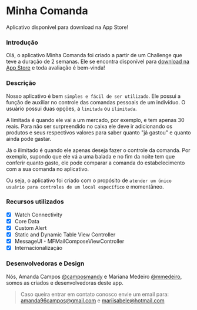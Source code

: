 
# Minha Comanda
   Aplicativo disponível para download  na App Store!
      

### Introdução
Olá, o aplicativo Minha Comanda foi criado a partir de um Challenge que teve a duração de 2 semanas. Ele se encontra disponível para [download na App Store](https://itunes.apple.com/us/app/24-s-wt-h-plyqzyh-hyhydh-smqry/id1098887721) e toda avaliação é bem-vinda!

### Descrição
Nosso aplicativo é bem `simples e fácil de ser utilizado`. Ele possui a função de auxiliar no controle das comandas pessoais de um indivíduo. O usuário possui duas opções, a `limitada` ou `ilimitada`.

A limitada é quando ele vai a um mercado, por exemplo, e tem apenas 30 reais. Para não ser surpreendido no caixa ele deve ir adicionando os produtos e seus respectivos valores para saber quanto "já gastou" e quanto ainda pode gastar.

Já o ilimitado é quando ele apenas deseja fazer o controle da comanda. Por exemplo, supondo que ele vá a uma balada e no fim da noite tem que conferir quanto gasto, ele pode comparar a comanda do estabelecimento com a sua comanda no aplicativo.

Ou seja, o aplicativo foi criado com o propósito de `atender um único usuário para controles de um local específico` e momentâneo. 

### Recursos utilizados
    
- [x] Watch Connectivity
- [x] Core Data
- [x] Custom Alert 
- [x] Static and Dynamic Table View Controller
- [x] MessageUI - MFMailComposeViewController
- [x] Internacionalização

### Desenvolvedoras e Design
Nós, Amanda Campos [@camposmandy](https://github.com/camposmandy) e  Mariana Medeiro [@mmedeiro](https://github.com/mmedeiro), somos as criados e desenvolvedoras deste app.
>Caso queira entrar em contato conosco envie um email para: 
>amanda96campos@gmail.com e mariisabele@hotmail.com
